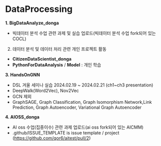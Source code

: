 # DataProcessing
**1. BigDataAnalyze_donga**
- 빅데이터 분석 수업 관련 과제 및 실습 업로드(빅데이터 분석 수업 fork되어 있는 COCL)

2. 데이터 분석 및 데이터 처리 관련 개인 프로젝트 활동
- **CitizenDataScientist_donga**
- **PythonForDataAnalysis** / **Model** : 개인 학습

**3. HandsOnGNN**
- DSL 겨울 세미나 실습 2024.02.19 ~ 2024.02.21 (ch1~ch3 presentation)
- DeepWalk(Word2Vec), Nov2Vec
- GCN 제외
- GraphSAGE, Graph Classification, Graph Isomorphism Network,Link Prediction, Graph Autoencoder, Variational Graph Autoencoder

**4. AIOSS_donga**
- AI oss 수업(집중이수) 관련 과제 업로드(ai oss fork되어 있는 AICMM)
- .github/ISSUE_TEMPLATE is issue template / project (https://github.com/qor6/aitest/pull/2)
